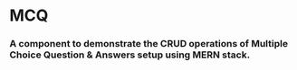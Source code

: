 # MCQ
### A component to demonstrate the CRUD operations of Multiple Choice Question & Answers setup using MERN stack.
